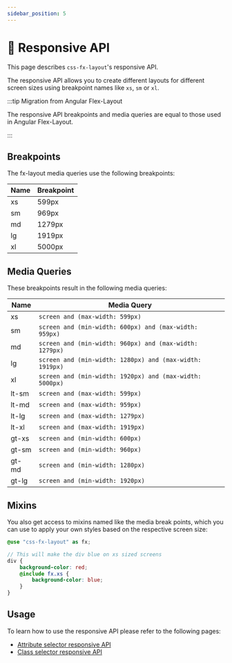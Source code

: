 ```yaml
---
sidebar_position: 5
---
```


# 📱 Responsive API

This page describes `css-fx-layout`'s responsive API.

The responsive API allows you to create different layouts for different screen sizes using breakpoint names like `xs`, `sm` or `xl`.

:::tip Migration from Angular Flex-Layout

The responsive API breakpoints and media queries are equal to those used in Angular Flex-Layout.

:::

## Breakpoints

The fx-layout media queries use the following breakpoints:

| Name | Breakpoint |
|------|------------|
| xs   | 599px      |
| sm   | 969px      |
| md   | 1279px     |
| lg   | 1919px     |
| xl   | 5000px     |

## Media Queries

These breakpoints result in the following media queries:

| Name  | Media Query                                              |
|-------|----------------------------------------------------------|
| xs    | `screen and (max-width: 599px)`                          |
| sm    | `screen and (min-width: 600px) and (max-width: 959px)`   |
| md    | `screen and (min-width: 960px) and (max-width: 1279px)`  |
| lg    | `screen and (min-width: 1280px) and (max-width: 1919px)` |
| xl    | `screen and (min-width: 1920px) and (max-width: 5000px)` |
| lt-sm | `screen and (max-width: 599px)`                          |
| lt-md | `screen and (max-width: 959px)`                          |
| lt-lg | `screen and (max-width: 1279px)`                         |
| lt-xl | `screen and (max-width: 1919px)`                         |
| gt-xs | `screen and (min-width: 600px)`                          |
| gt-sm | `screen and (min-width: 960px)`                          |
| gt-md | `screen and (min-width: 1280px)`                         |
| gt-lg | `screen and (min-width: 1920px)`                         |

## Mixins

You also get access to mixins named like the media break points, which you can use to apply your own styles based on the respective screen size:

```scss
@use "css-fx-layout" as fx;

// This will make the div blue on xs sized screens
div {
	background-color: red;
	@include fx.xs {
		background-color: blue;
	}
}
```

## Usage

To learn how to use the responsive API please refer to the following pages:

* [Attribute selector responsive API](./attribute-selectors/responsive.md)
* [Class selector responsive API](./class-selectors/responsive.md)